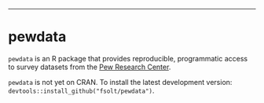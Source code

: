 ------------------------------------------------------------------------
pewdata
=========

`pewdata` is an R package that provides reproducible, programmatic access to survey datasets from the [Pew Research Center](http://www.pewresearch.org).

`pewdata` is not yet on CRAN.  To install the latest development version: `devtools::install_github("fsolt/pewdata")`.